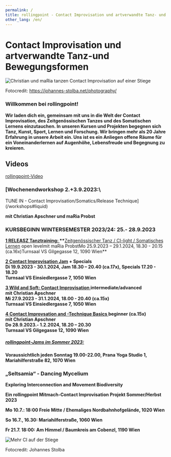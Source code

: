 ```yaml
---
permalink: /
title: rollingpoint - Contact Improvisation und artverwandte Tanz- und Bewegungsformen
other_lang: /en/
---
```

# Contact Improvisation und artverwandte Tanz-und Bewegungsformen

![Christian und maRia tanzen Contact Improvisation auf einer Stiege](/assets/uploads/dsc_1901_klein.jpg "Contact Improvisation")

Fotocredit: https://johannes-stolba.net/photography/

### Willkommen bei rollingpoint!

**Wir laden dich ein, gemeinsam mit uns in die Welt der Contact Improvisation, des Zeitgenössischen Tanzes und des Somatischen Lernens einzutauchen. In unseren Kursen und Projekten begegnen sich Tanz, Kunst, Sport, Lernen und Forschung. Wir bringen mehr als 20 Jahre Erfahrung in unsere Arbeit ein. Uns ist es ein Anliegen offene Räume für ein Voneinanderlernen auf Augenhöhe, Lebensfreude und Begegnung zu kreieren.**

## Videos

<div class="imglink"><a target="_blank" href="https://www.youtube.com/embed/kp3DqzN1Ldo"><img src="/assets/uploads/video_vorschau_rollingpoint.png" alt="" /><div>rollingpoint-Video</div></a></div>

### [Wochenendworkshop 2.+3.9.2023:\
TUNE IN - Contact Improvisation/Somatics/Release Technique](/workshops#liquid)[](/workshops#liquid)

**mit Christian Apschner und maRia Probst**

### **KURSBEGINN WINTERSEMESTER 2023/24: 25.- 28.9.2023**

**[1 RELEASZ Tanztraining: ](/kurse#mo)\*\***[Zeitgenössischer Tanz / CI-light / Somatisches Lernen](/kurse#mo) open levelmit maRia ProbstMo 25.9.2023 – 29.1.2024, 18.30 - 20.15 (ca.16x)Turnsaal VS Gilgegasse 12, 1090 Wien\*\*

**[2 Contact Improvisation Jam](/kurse#di) + Specials\
Di 19.9.2023  - 30.1.2024, Jam 18.30 – 20.40 (ca.17x), Specials 17.20 - 18.20**\
**Turnsaal VS Einsiedlergasse 7, 1050 Wien**

**[3 Wild and Soft: Contact Improvisation ](/kurse#mi) intermediate/advanced**\
**mit Christian Apschner**\
**Mi 27.9.2023 - 31.1.2024, 18.00 - 20.40 (ca.15x)**\
**Turnsaal VS Einsiedlergasse 7, 1050 Wien**

**[4 Contact Improvsation and -Technique Basics  ](/kurse#do)beginner (ca.15x)**\
**mit Christian Apschner**\
**Do 28.9.2023.- 1.2.2024, 18.20 – 20.30**\
**Turnsaal VS Gilgegasse 12, 1090 Wien**

##### **[rollingpoint-Jams im Sommer 2023:](/jams)**

**Voraussichtlich jeden Sonntag 19.00-22.00, Prana Yoga Studio 1, Mariahilferstraße 82, 1070 Wien**

### „Seltsamia“ - Dancing Mycelium

**Exploring Interconnection and Movement Biodiversity**

**Ein rollingpoint Mitmach-Contact Improvisation Projekt Sommer/Herbst 2023**

**Mo 10.7.: 18:00 Freie Mitte / Ehemaliges Nordbahnhofgelände, 1020 Wien**

[](<>)**So 16.7., 16.30: Mariahilferstraße, 1060 Wien**

**Fr 21.7. 18:00: Am Himmel / Baumkreis am Cobenzl, 1190 Wien**

![Mehr CI auf der Stiege](/assets/uploads/dsc_1941a.jpg "Mehr CI auf der Stiege")

Fotocredit: Johannes Stolba